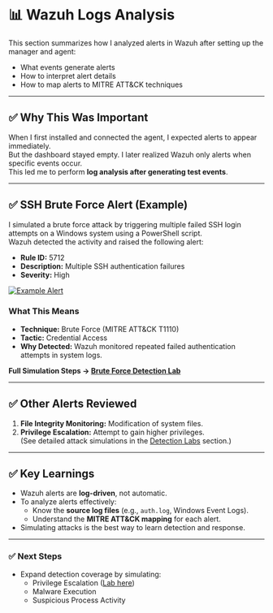 # 📊 Wazuh Logs Analysis

This section summarizes how I analyzed alerts in Wazuh after setting up the manager and agent:
- What events generate alerts
- How to interpret alert details
- How to map alerts to MITRE ATT&CK techniques

---

## ✅ Why This Was Important
When I first installed and connected the agent, I expected alerts to appear immediately.  
But the dashboard stayed empty. I later realized Wazuh only alerts when specific events occur.  
This led me to perform **log analysis after generating test events**.

---

## ✅ SSH Brute Force Alert (Example)
I simulated a brute force attack by triggering multiple failed SSH login attempts on a Windows system using a PowerShell script.  
Wazuh detected the activity and raised the following alert:

- **Rule ID:** 5712  
- **Description:** Multiple SSH authentication failures  
- **Severity:** High  

[![Example Alert](screenshots/alert-example.png)](https://github.com/segunenix/AllScreenshots/blob/05f3de61764c2903a7190bd15b0a231a69ce76a2/Screenshot%202025-07-29%20201104.png)

### **What This Means**
- **Technique:** Brute Force (MITRE ATT&CK T1110)
- **Tactic:** Credential Access
- **Why Detected:** Wazuh monitored repeated failed authentication attempts in system logs.

**Full Simulation Steps → [Brute Force Detection Lab](../detection-labs/brute-force-test.md)**

---

## ✅ Other Alerts Reviewed
1. **File Integrity Monitoring:** Modification of system files.  
2. **Privilege Escalation:** Attempt to gain higher privileges.  
(See detailed attack simulations in the [Detection Labs](../detection-labs/) section.)

---

## ✅ Key Learnings
- Wazuh alerts are **log-driven**, not automatic.
- To analyze alerts effectively:
  - Know the **source log files** (e.g., `auth.log`, Windows Event Logs).
  - Understand the **MITRE ATT&CK mapping** for each alert.
- Simulating attacks is the best way to learn detection and response.

---

### ✅ Next Steps
- Expand detection coverage by simulating:
  - Privilege Escalation ([Lab here](../detection-labs/privilege-escalation-test.md))
  - Malware Execution
  - Suspicious Process Activity
